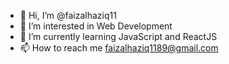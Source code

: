 - 👋 Hi, I’m @faizalhaziq11
- 👀 I’m interested in Web Development
- 🌱 I’m currently learning JavaScript and ReactJS
- 📫 How to reach me faizalhaziq1189@gmail.com

<!---
faizalhaziq11/faizalhaziq11 is a ✨ special ✨ repository because its `README.md` (this file) appears on your GitHub profile.
You can click the Preview link to take a look at your changes.
--->
